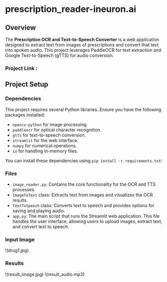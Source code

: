 # prescription_reader-ineuron.ai

## Overview

The **Prescription OCR and Text-to-Speech Converter** is a web application designed to extract text from images of prescriptions and convert that text into spoken audio. This project leverages PaddleOCR for text extraction and Google Text-to-Speech (gTTS) for audio conversion.

### Project Link : 

## Project Setup

### Dependencies

This project requires several Python libraries. Ensure you have the following packages installed:

- `opencv-python` for image processing.
- `paddleocr` for optical character recognition.
- `gtts` for text-to-speech conversion.
- `streamlit` for the web interface.
- `numpy` for numerical operations.
- `io` for handling in-memory files.

You can install these dependencies using `pip install -r requirements.txt`:

### Files
- `image_reader.py`: Contains the core functionality for the OCR and TTS processes.
- `ImageToText` class: Extracts text from images and visualizes the OCR results.
- `TextToSpeech` class: Converts text to speech and provides options for saving and playing audio.
- `app.py`: The main script that runs the Streamlit web application. This file handles the user interface, allowing users to upload images, extract text, and convert text to speech.

### Input Image
!(drug1.jpg)

### Results
!(result_image.jpg)
!(result_audio.mp3)